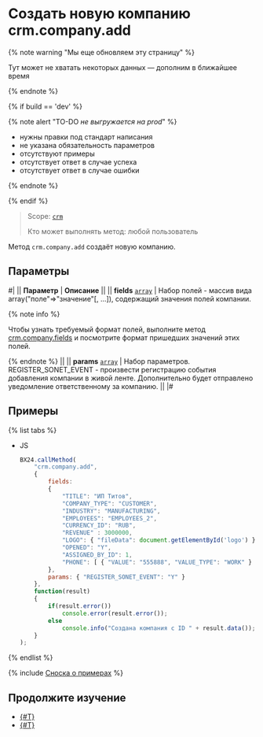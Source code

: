 # Создать новую компанию crm.company.add

{% note warning "Мы еще обновляем эту страницу" %}

Тут может не хватать некоторых данных — дополним в ближайшее время

{% endnote %}

{% if build == 'dev' %}

{% note alert "TO-DO _не выгружается на prod_" %}

- нужны правки под стандарт написания
- не указана обязательность параметров
- отсутствуют примеры
- отсутствует ответ в случае успеха
- отсутствует ответ в случае ошибки

{% endnote %}

{% endif %}

> Scope: [`crm`](../../scopes/permissions.md)
>
> Кто может выполнять метод: любой пользователь

Метод `crm.company.add` создаёт новую компанию.

## Параметры

#|
|| **Параметр** | **Описание** ||
|| **fields**
[`array`](../../data-types.md) | Набор полей - массив вида array("поле"=>"значение"[, ...]), содержащий значения полей компании. 

{% note info %}

Чтобы узнать требуемый формат полей, выполните метод [crm.company.fields](./crm-company-fields.md) и посмотрите формат пришедших значений этих полей.

{% endnote %}
 ||
|| **params**
[`array`](../../data-types.md) | Набор параметров. REGISTER_SONET_EVENT - произвести регистрацию события добавления компании в живой ленте. Дополнительно будет отправлено уведомление ответственному за компанию. ||
|#

## Примеры

{% list tabs %}

- JS

    ```js
    BX24.callMethod(
        "crm.company.add",
        {
            fields:
            {
                "TITLE": "ИП Титов",
                "COMPANY_TYPE": "CUSTOMER",
                "INDUSTRY": "MANUFACTURING",
                "EMPLOYEES": "EMPLOYEES_2",
                "CURRENCY_ID": "RUB",
                "REVENUE" : 3000000,
                "LOGO": { "fileData": document.getElementById('logo') },
                "OPENED": "Y",
                "ASSIGNED_BY_ID": 1,
                "PHONE": [ { "VALUE": "555888", "VALUE_TYPE": "WORK" } ]     
            },
            params: { "REGISTER_SONET_EVENT": "Y" }        
        },
        function(result)
        {
            if(result.error())
                console.error(result.error());
            else
                console.info("Создана компания с ID " + result.data());
        }
    );
    ```

{% endlist %}

{% include [Сноска о примерах](../../../_includes/examples.md) %}

## Продолжите изучение 

- [{#T}](./index.md)
- [{#T}](../../../tutorials/crm/how-to-add-crm-objects/how-to-add-company.md)